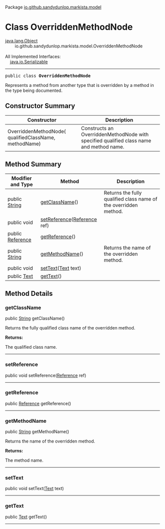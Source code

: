 Package [io.github.sandydunlop.markista.model](index.md)

# Class OverriddenMethodNode
[java.lang.Object](https://docs.oracle.com/en/java/javase/24/docs/api/java.base/java/lang/Object.html)<br/>
        io.github.sandydunlop.markista.model.OverriddenMethodNode<br/>
<br/>
All Implemented Interfaces:<br/>
    [java.io.Serializable](https://docs.oracle.com/en/java/javase/24/docs/api/java.base/java/io/Serializable.html)


----

<span style="font-family: monospace;">public class __OverriddenMethodNode__</span>

Represents a method from another type that is overridden by a method in the type being documented.


## Constructor Summary

| Constructor                                            | Description                                                                             |
|--------------------------------------------------------|-----------------------------------------------------------------------------------------|
| OverriddenMethodNode( qualifiedClassName,  methodName) | Constructs an OverriddenMethodNode with specified qualified class name and method name. |

## Method Summary

| Modifier and Type                                                                                   | Method                                                       | Description                                                      |
|-----------------------------------------------------------------------------------------------------|--------------------------------------------------------------|------------------------------------------------------------------|
| public [String](https://docs.oracle.com/en/java/javase/24/docs/api/java.base/java/lang/String.html) | [getClassName](#getclassname)()                              | Returns the fully qualified class name of the overridden method. |
| public void                                                                                         | [setReference](#setreference)([Reference](Reference.md) ref) |                                                                  |
| public [Reference](Reference.md)                                                                    | [getReference](#getreference)()                              |                                                                  |
| public [String](https://docs.oracle.com/en/java/javase/24/docs/api/java.base/java/lang/String.html) | [getMethodName](#getmethodname)()                            | Returns the name of the overridden method.                       |
| public void                                                                                         | [setText](#settext)([Text](Text.md) text)                    |                                                                  |
| public [Text](Text.md)                                                                              | [getText](#gettext)()                                        |                                                                  |

## Method Details

### getClassName

public [String](https://docs.oracle.com/en/java/javase/24/docs/api/java.base/java/lang/String.html) getClassName()

Returns the fully qualified class name of the overridden method.

**Returns:**

The qualified class name.


---

### setReference

public void setReference([Reference](Reference.md) ref)




---

### getReference

public [Reference](Reference.md) getReference()




---

### getMethodName

public [String](https://docs.oracle.com/en/java/javase/24/docs/api/java.base/java/lang/String.html) getMethodName()

Returns the name of the overridden method.

**Returns:**

The method name.


---

### setText

public void setText([Text](Text.md) text)




---

### getText

public [Text](Text.md) getText()




---

